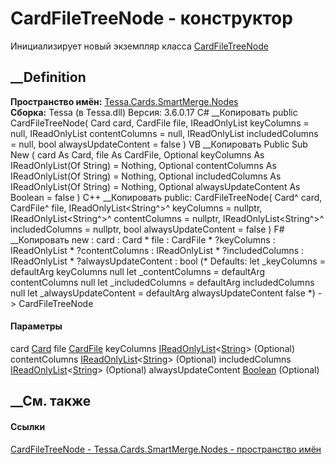 # CardFileTreeNode - конструктор
Инициализирует новый экземпляр класса
[CardFileTreeNode](T_Tessa_Cards_SmartMerge_Nodes_CardFileTreeNode.htm)
##  __Definition
 **Пространство имён:**
[Tessa.Cards.SmartMerge.Nodes](N_Tessa_Cards_SmartMerge_Nodes.htm)  
 **Сборка:** Tessa (в Tessa.dll) Версия: 3.6.0.17
C# __Копировать
     public CardFileTreeNode(
    	Card card,
    	CardFile file,
    	IReadOnlyList<string> keyColumns = null,
    	IReadOnlyList<string> contentColumns = null,
    	IReadOnlyList<string> includedColumns = null,
    	bool alwaysUpdateContent = false
    )
VB __Копировать
     Public Sub New ( 
    	card As Card,
    	file As CardFile,
    	Optional keyColumns As IReadOnlyList(Of String) = Nothing,
    	Optional contentColumns As IReadOnlyList(Of String) = Nothing,
    	Optional includedColumns As IReadOnlyList(Of String) = Nothing,
    	Optional alwaysUpdateContent As Boolean = false
    )
C++ __Копировать
     public:
    CardFileTreeNode(
    	Card^ card, 
    	CardFile^ file, 
    	IReadOnlyList<String^>^ keyColumns = nullptr, 
    	IReadOnlyList<String^>^ contentColumns = nullptr, 
    	IReadOnlyList<String^>^ includedColumns = nullptr, 
    	bool alwaysUpdateContent = false
    )
F# __Копировать
     new : 
            card : Card * 
            file : CardFile * 
            ?keyColumns : IReadOnlyList<string> * 
            ?contentColumns : IReadOnlyList<string> * 
            ?includedColumns : IReadOnlyList<string> * 
            ?alwaysUpdateContent : bool 
    (* Defaults:
            let _keyColumns = defaultArg keyColumns null
            let _contentColumns = defaultArg contentColumns null
            let _includedColumns = defaultArg includedColumns null
            let _alwaysUpdateContent = defaultArg alwaysUpdateContent false
    *)
    -> CardFileTreeNode
#### Параметры
card [Card](T_Tessa_Cards_Card.htm)
file [CardFile](T_Tessa_Cards_CardFile.htm)
keyColumns
[IReadOnlyList](https://learn.microsoft.com/dotnet/api/system.collections.generic.ireadonlylist-1)<[String](https://learn.microsoft.com/dotnet/api/system.string)>
(Optional)
contentColumns
[IReadOnlyList](https://learn.microsoft.com/dotnet/api/system.collections.generic.ireadonlylist-1)<[String](https://learn.microsoft.com/dotnet/api/system.string)>
(Optional)
includedColumns
[IReadOnlyList](https://learn.microsoft.com/dotnet/api/system.collections.generic.ireadonlylist-1)<[String](https://learn.microsoft.com/dotnet/api/system.string)>
(Optional)
alwaysUpdateContent
[Boolean](https://learn.microsoft.com/dotnet/api/system.boolean) (Optional)
## __См. также
#### Ссылки
[CardFileTreeNode - ](T_Tessa_Cards_SmartMerge_Nodes_CardFileTreeNode.htm)
[Tessa.Cards.SmartMerge.Nodes - пространство
имён](N_Tessa_Cards_SmartMerge_Nodes.htm)
